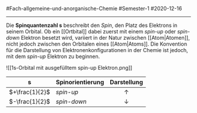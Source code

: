 #Fach-allgemeine-und-anorganische-Chemie  #Semester-1 #2020-12-16

---

Die **Spinquantenzahl s** beschreibt den *Spin*, den Platz des Elektrons in seinem Orbital. Ob ein [[Ortbital]] dabei zuerst mit einem *spin-up* oder *spin-down* Elektron besetzt wird, variiert in der Natur zwischen [[Atom|Atomen]], nicht jedoch zwischen den Orbitalen eines [[Atom|Atoms]]. Die Konvention für die Darstellung von Elektronenkonfigurationen in der Chemie ist jedoch, mit dem *spin-up* Elektron zu beginnen.

![[1s-Orbital mit ausgefülltem spin-up Elektron.png]]

| s              | Spinorientierung      | Darstellung  |
| -------------- | ----------- |:------------:|
| $+\frac{1}{2}$ | *spin-up*   |  $\uparrow$  |
| $-\frac{1}{2}$ | *spin-down* | $\downarrow$ |
